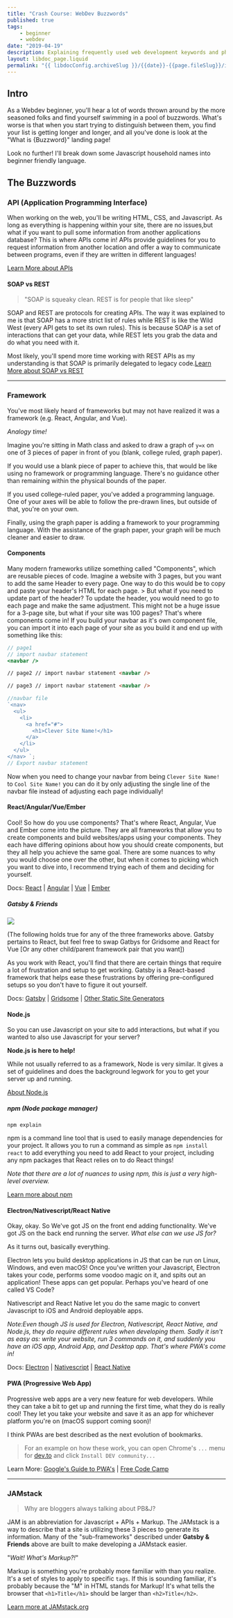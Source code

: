 ```yaml
---
title: "Crash Course: WebDev Buzzwords"
published: true
tags:
    - beginner
    - webdev
date: "2019-04-19"
description: Explaining frequently used web development keywords and phrases in a beginner friendly way
layout: libdoc_page.liquid
permalink: "{{ libdocConfig.archiveSlug }}/{{date}}-{{page.fileSlug}}/index.html"
---
```


## Intro

As a Webdev beginner, you'll hear a lot of words thrown around by the more seasoned folks and find yourself swimming in a pool of buzzwords. What's worse is that when you start trying to distinguish between them, you find your list is getting longer and longer, and all you've done is look at the "What is {Buzzword}" landing page!

Look no further! I'll break down some Javascript household names into beginner friendly language.

## The Buzzwords

### API (Application Programming Interface)

When working on the web, you'll be writing HTML, CSS, and Javascript. As long as everything is happening within your site, there are no issues,but what if you want to pull some information from another applications database? This is where APIs come in! APIs provide guidelines for you to request information from another location and offer a way to communicate between programs, even if they are written in different languages!

[Learn More about APIs](https://medium.com/@perrysetgo/what-exactly-is-an-api-69f36968a41f)

#### SOAP vs REST

> "SOAP is squeaky clean. REST is for people that like sleep"

SOAP and REST are protocols for creating APIs. The way it was explained to me is that SOAP has a more strict list of rules while REST is like the Wild West (every API gets to set its own rules). This is because SOAP is a set of interactions that can get your data, while REST lets you grab the data and do what you need with it.

Most likely, you'll spend more time working with REST APIs as my understanding is that SOAP is primarily delegated to legacy code.[Learn More about SOAP vs REST](https://www.guru99.com/comparison-between-web-services.html)

---

### Framework

You've most likely heard of frameworks but may not have realized it was a framework (e.g. React, Angular, and Vue).

_Analogy time!_

Imagine you're sitting in Math class and asked to draw a graph of `y=x` on one of 3 pieces of paper in front of you (blank, college ruled, graph paper).

If you would use a blank piece of paper to achieve this, that would be like using no framework or programming language. There's no guidance other than remaining within the physical bounds of the paper.

If you used college-ruled paper, you've added a programming language. One of your axes will be able to follow the pre-drawn lines, but outside of that, you're on your own.

Finally, using the graph paper is adding a framework to your programming language. With the assistance of the graph paper, your graph will be much cleaner and easier to draw.

#### Components

Many modern frameworks utilize something called "Components", which are reusable pieces of code. Imagine a website with 3 pages, but you want to add the same Header to every page. One way to do this would be to copy and paste your header's HTML for each page. > But what if you need to update part of the header? To update the header, you would need to go to each page and make the same adjustment. This might not be a huge issue for a 3-page site, but what if your site was 100 pages? That's where components come in! If you build your navbar as it's own component file, you can import it into each page of your site as you build it and end up with something like this:

```jsx
// page1
// import navbar statement
<navbar />
```

```html
// page2 // import navbar statement <navbar />
```

```html
// page3 // import navbar statement <navbar />
```

```jsx
//navbar file
`<nav>
  <ul>
    <li>
      <a href="#">
        <h1>Clever Site Name!</h1>
      </a>
    </li>
  </ul>
</nav> `;
// Export navbar statement
```

Now when you need to change your navbar from being `Clever Site Name!` to `Cool Site Name!` you can do it by only adjusting the single line of the navbar file instead of adjusting each page individually!

#### React/Angular/Vue/Ember

Cool! So how do you use components? That's where React, Angular, Vue and Ember come into the picture. They are all frameworks that allow you to create components and build websites/apps using your components. They each have differing opinions about how you should create components, but they all help you achieve the same goal. There are some nuances to why you would choose one over the other, but when it comes to picking which you want to dive into, I recommend trying each of them and deciding for yourself.

Docs: [React](https://reactjs.org/) | [Angular](https://angular.io/) | [Vue](https://vuejs.org/) | [Ember](https://emberjs.com/)

##### Gatsby & Friends

![](../../assets/blog/400/TheCloudAteMyImage400.png)

(The following holds true for any of the three frameworks above. Gatsby pertains to React, but feel free to swap Gatbys for Gridsome and React for Vue \[Or any other child/parent framework pair that you want])

As you work with React, you'll find that there are certain things that require a lot of frustration and setup to get working. Gatsby is a React-based framework that helps ease these frustrations by offering pre-configured setups so you don't have to figure it out yourself.

Docs: [Gatsby](https://www.gatsbyjs.org/) | [Gridsome](https://gridsome.org/) | [Other Static Site Generators](https://www.staticgen.com/)

#### Node.js

So you can use Javascript on your site to add interactions, but what if you wanted to also use Javascript for your server?

**Node.js is here to help!**

While not usually referred to as a framework, Node is very similar. It gives a set of guidelines and does the background legwork for you to get your server up and running.

[About Node.js](https://nodejs.org/en/about/)

##### npm (Node package manager)

`npm explain`

npm is a command line tool that is used to easily manage dependencies for your project. It allows you to run a command as simple as `npm install react` to add everything you need to add React to your project, including any npm packages that React relies on to do React things!

_Note that there are a lot of nuances to using npm, this is just a very high-level overview._

[Learn more about npm](https://nodesource.com/blog/an-absolute-beginners-guide-to-using-npm/)

#### Electron/Nativescript/React Native

Okay, okay. So We've got JS on the front end adding functionality. We've got JS on the back end running the server. _What else can we use JS for?_

As it turns out, basically everything.

Electron lets you build desktop applications in JS that can be run on Linux, Windows, and even macOS! Once you've written your Javascript, Electron takes your code, performs some voodoo magic on it, and spits out an application! These apps can get popular. Perhaps you've heard of one called VS Code?

Nativescript and React Native let you do the same magic to convert Javascript to iOS and Android deployable apps.

_Note:Even though JS is used for Electron, Nativescript, React Native, and Node.js, they do require different rules when developing them. Sadly it isn't as easy as: write your website, run 3 commands on it, and suddenly you have an iOS app, Android App, and Desktop app. That's where PWA's come in!_

Docs: [Electron](https://electronjs.org/) | [Nativescript](https://www.nativescript.org/) | [React Native](https://facebook.github.io/react-native/)

#### PWA (Progressive Web App)

Progressive web apps are a very new feature for web developers. While they can take a bit to get up and running the first time, what they do is really cool! They let you take your website and save it as an app for whichever platform you're on (macOS support coming soon)!

I think PWAs are best described as the next evolution of bookmarks.

> For an example on how these work, you can open Chrome's `...` menu for [dev.to](https://dev.to) and click `Install DEV community...`

Learn More: [Google's Guide to PWA's](https://developers.google.com/web/progressive-web-apps/) | [Free Code Camp](https://medium.freecodecamp.org/progressive-web-apps-101-the-what-why-and-how-4aa5e9065ac2)

---

### JAMstack

> Why are bloggers always talking about PB&J?

JAM is an abbreviation for Javascript + APIs + Markup. The JAMstack is a way to describe that a site is utilizing these 3 pieces to generate its information. Many of the "sub-frameworks" described under **Gatsby & Friends** above are built to make developing a JAMstack easier.

"_Wait! What's Markup?!_"

Markup is something you're probably more familiar with than you realize. It's a set of styles to apply to specific `tags`. If this is sounding familiar, it's probably because the "M" in HTML stands for Markup! It's what tells the browser that `<h1>Title</h1>` should be larger than `<h2>Title</h2>`.

[Learn more at JAMstack.org](https://jamstack.org/)
